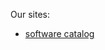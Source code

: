 
Our sites:
- [software catalog](site)

<script>
window.setTimeout(function(){ window.location = "site/"; },3000);
</script>
